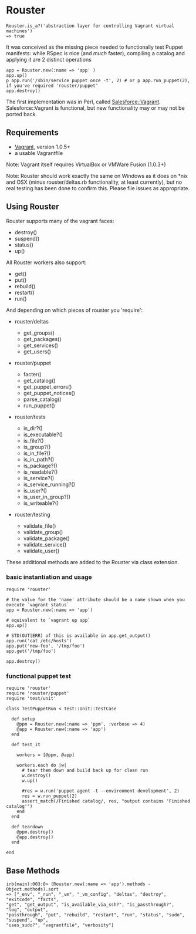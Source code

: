 Rouster
======
```
Rouster.is_a?('abstraction layer for controlling Vagrant virtual machines')
=> true
```

It was conceived as the missing piece needed to functionally test Puppet manifests: while RSpec is nice (and _much_ faster), compiling a catalog and applying it are 2 distinct operations

```
app = Rouster.new(:name => 'app' )
app.up()
p app.run('/sbin/service puppet once -t', 2) # or p app.run_puppet(2), if you've required 'rouster/puppet'
app.destroy()
```

The first implementation was in Perl, called [Salesforce::Vagrant](http://github.com/forcedotcom/SalesforceVagrant). Salesforce::Vagrant is functional, but new functionality may or may not be ported back.

## Requirements

* [Vagrant](http://vagrantup.com), version 1.0.5+
* a usable Vagrantfile

Note: Vagrant itself requires VirtualBox or VMWare Fusion (1.0.3+)

Note: Rouster should work exactly the same on Windows as it does on \*nix and OSX (minus rouster/deltas.rb functionality, at least currently),
but no real testing has been done to confirm this. Please file issues as appropriate.

## Using Rouster

Rouster supports many of the vagrant faces:
* destroy()
* suspend()
* status()
* up()

All Rouster workers also support:
* get()
* put()
* rebuild()
* restart()
* run()

And depending on which pieces of rouster you 'require':

* rouster/deltas
  * get_groups()
  * get_packages()
  * get_services()
  * get_users()

* rouster/puppet
  * facter()
  * get_catalog()
  * get_puppet_errors()
  * get_puppet_notices()
  * parse_catalog()
  * run_puppet()

* rouster/tests
  * is_dir?()
  * is_executable?()
  * is_file?()
  * is_group?()
  * is_in_file?()
  * is_in_path?()
  * is_package?()
  * is_readable?()
  * is_service?()
  * is_service_running?()
  * is_user?()
  * is_user_in_group?()
  * is_writeable?()

* rouster/testing
  * validate_file()
  * validate_group()
  * validate_package()
  * validate_service()
  * validate_user()

These additional methods are added to the Rouster via class extension.

### basic instantiation and usage

```
require 'rouster'

# the value for the 'name' attribute should be a name shown when you execute `vagrant status`
app = Rouster.new(:name => 'app')

# equivalent to `vagrant up app`
app.up()

# STD(OUT|ERR) of this is available in app.get_output()
app.run('cat /etc/hosts')
app.put('new-foo', '/tmp/foo')
app.get('/tmp/foo')

app.destroy()
```

### functional puppet test

```
require 'rouster'
require 'rouster/puppet'
require 'test/unit'

class TestPuppetRun < Test::Unit::TestCase

  def setup
    @ppm = Rouster.new(:name => 'ppm', :verbose => 4)
    @app = Rouster.new(:name => 'app')
  end

  def test_it

    workers = [@ppm, @app]

    workers.each do |w|
      # tear them down and build back up for clean run
      w.destroy()
      w.up()

      #res = w.run('puppet agent -t --environment development', 2)
      res = w.run_puppet(2)
      assert_match(/Finished catalog/, res, "output contains 'Finished catalog'")
    end
  end

  def teardown
    @ppm.destroy()
    @app.destroy()
  end

end
```


## Base Methods
```
irb(main):003:0> (Rouster.new(:name => 'app').methods - Object.methods).sort
=> ["_env", "_run", "_vm", "_vm_config", "deltas", "destroy", "exitcode", "facts",
"get", "get_output", "is_available_via_ssh?", "is_passthrough?", "log", "output",
"passthrough", "put", "rebuild", "restart", "run", "status", "sudo", "suspend", "up",
"uses_sudo?", "vagrantfile", "verbosity"]
 ```
